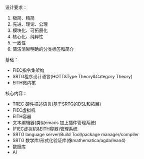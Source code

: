 设计要求：
1. 极简、精简
2. 先进、理论、公理
3. 模块化、可拓展化
4. 核心化、纯粹性
5. 一致性
6. 简洁清晰明确的分类标签和简介

基础：
- FIEC指令集架构
- SRTG程序设计语言(HOTT&Type Theory&Category Theory)
- EITH微内核

核心内容：
- TREC 硬件描述语言(基于SRTG的DSL和拓展)
- FIEC虚拟机
- EITH容器
- 文本编辑器(类似emacs 加上插件管理系统)
- (FIEC虚拟机&EITH容器)管理系统
- SRTG language server/Build Tool/package manager/compiler
- SRTG 数学库/形式化验证库(像mathematica/agda/lean4)
- 数据库
- AI
